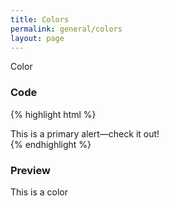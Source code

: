 ```yaml
---
title: Colors
permalink: general/colors
layout: page
---
```

Color
### Code
{% highlight html %}
<div class="alert alert-primary" role="alert">
    This is a primary alert—check it out!
</div>
{% endhighlight %}

### Preview
This is a color
